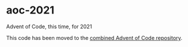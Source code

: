 # aoc-2021
Advent of Code, this time, for 2021

This code has been moved to the [combined Advent of Code repository](https://github.com/godefroi/advent-of-code).
